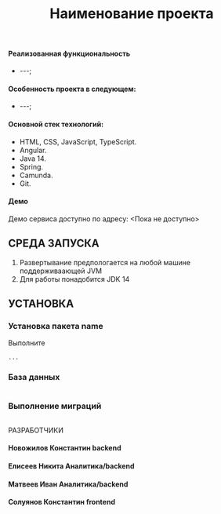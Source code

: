 <p align="center">
    <h1 align="center">Наименование проекта</h1>
    <br>
</p>

<h4>Реализованная функциональность</h4>
<ul>
    <li>---;</li>
</ul> 
<h4>Особенность проекта в следующем:</h4>
<ul>
    <li>---;</li>
</ul>
<h4>Основной стек технологий:</h4>
<ul>
	<li>HTML, CSS, JavaScript, TypeScript.</li>
	<li>Angular.</li>
  <li>Java 14.</li>
  <li>Spring.</li>
  <li>Camunda.</li>
	<li>Git.</li>
  
 </ul>
<h4>Демо</h4>
<p>Демо сервиса доступно по адресу: <Пока не доступно> </p>




СРЕДА ЗАПУСКА
------------
1) Развертывание предпологается на любой машине поддерживаающей JVM
2) Для работы понадобится JDK 14


УСТАНОВКА
------------
### Установка пакета name

Выполните 
~~~
...
~~~
### База данных
~~~
~~~
### Выполнение миграций
~~~
~~~

РАЗРАБОТЧИКИ

<h4>Новожилов Константин backend </h4>
<h4>Елисеев Никита Аналитика/backend </h4>
<h4>Матвеев Иван Аналитика/backend </h4>
<h4>Солуянов Константин frontend </h4>

